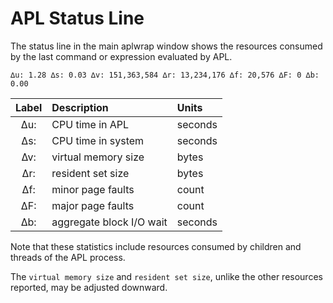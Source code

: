 APL Status Line
===============

The status line in the main aplwrap window shows the resources
consumed by the last command or expression evaluated by APL.

```
∆u: 1.28 ∆s: 0.03 ∆v: 151,363,584 ∆r: 13,234,176 ∆f: 20,576 ∆F: 0 ∆b: 0.00
```

| Label | Description              | Units   |
| :---: | :----------------------- | :------ |
|  ∆u:  | CPU time in APL          | seconds |
|  ∆s:  | CPU time in system       | seconds |
|  ∆v:  | virtual memory size      | bytes   |
|  ∆r:  | resident set size        | bytes   |
|  ∆f:  | minor page faults        | count   |
|  ∆F:  | major page faults        | count   |
|  ∆b:  | aggregate block I/O wait | seconds |

Note that these statistics include resources consumed by children and
threads of the APL process.

The `virtual memory size` and `resident set size`, unlike the other
resources reported, may be adjusted downward.
